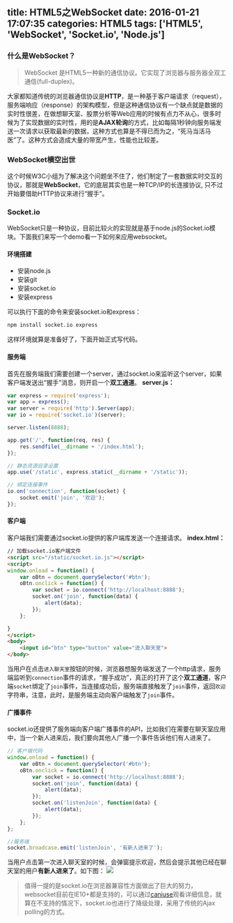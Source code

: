 title: HTML5之WebSocket
date: 2016-01-21 17:07:35
categories: HTML5
tags: ['HTML5', 'WebSocket', 'Socket.io', 'Node.js']
---


### 什么是WebSocket？
> WebSocket 是HTML5一种新的通信协议。它实现了浏览器与服务器全双工通信(full-duplex)。

大家都知道传统的浏览器通信协议是**HTTP**，是一种基于客户端请求（request），服务端响应（response）的架构模型，但是这种通信协议有一个缺点就是数据的实时性很差，在做想聊天室、股票分析等Web应用的时候有点力不从心，很多时候为了实现数据的实时性，用的是**AJAX轮询**的方式，比如每隔1秒钟向服务端发送一次请求以获取最新的数据，这种方式也算是不得已而为之，“死马当活马医”了。这种方式会造成大量的带宽产生，性能也比较差。

<!-- more -->

### WebSocket横空出世
这个时候W3C小组为了解决这个问题坐不住了，他们制定了一套数据实时交互的协议，那就是**WebSocket**，它的底层其实也是一种TCP/IP的长连接协议, 只不过开始要借助HTTP协议来进行“握手”。

### Socket.io
WebSocket只是一种协议，目前比较火的实现就是基于node.js的Socket.io模块。下面我们来写一个demo看一下如何来应用websocket。
#### 环境搭建
- 安装node.js
- 安装git
- 安装socket.io
- 安装express

可以执行下面的命令来安装socket.io和express：
```bash
npm install socket.io express
```
这样环境就算是准备好了，下面开始正式写代码。
#### 服务端
首先在服务端我们需要创建一个server，通过socket.io来监听这个server，如果客户端发送出“握手”消息，则开启一个**双工通道**。
**server.js：**
```javascript
var express = require('express');
var app = express();
var server = require('http').Server(app);
var io = require('socket.io')(server);

server.listen(8888);

app.get('/', function(req, res) {
	res.sendfile(__dirname + '/index.html');
});

// 静态资源目录设置
app.use('/static', express.static(__dirname + '/static'));

// 绑定连接事件
io.on('connection', function(socket) {
	socket.emit('join', '欢迎');
});
```
#### 客户端
客户端我们需要通过socket.io提供的客户端库发送一个连接请求。
**index.html：**
```html
// 加载socket.io客户端文件
<script src="/static/socket.io.js"></script>
<script>
window.onload = function() {
	var oBtn = document.querySelector('#btn');
	oBtn.onclick = function() {
		var socket = io.connect('http://localhost:8888');
		socket.on('join', function(data) {
			alert(data);
		});
	};

}
</script>
<body>
	<input id="btn" type="button" value="进入聊天室">
</body>
```
当用户在点击`进入聊天室`按钮的时候，浏览器想服务端发送了一个http请求，服务端监听到`connection`事件的请求，“握手成功”，真正的打开了这个**双工通道**，客户端`socket`绑定了`join`事件，当连接成功后，服务端直接触发了`join`事件，返回`欢迎`字符串，注意，此时，是服务端主动向客户端触发了`join`事件。

#### 广播事件
socket.io还提供了服务端向客户端广播事件的API，比如我们在需要在聊天室应用中，当一个新人进来后，我们要向其他人广播一个事件告诉他们有人进来了。
```javascript
// 客户端代码
window.onload = function() {
	var oBtn = document.querySelector('#btn');
	oBtn.onclick = function() {
		var socket = io.connect('http://localhost:8888');
		socket.on('join', function(data) {
			alert(data);
		});
		socket.on('listenJoin', function(data) {
			alert(data);
		});
	};
};

//服务端
socket.broadcase.emit('listenJoin', '有新人进来了');
```
当用户点击第一次进入聊天室的时候，会弹窗提示欢迎，然后会提示其他已经在聊天室的用户**有新人进来了**。如下图：
![](img/broadcast.jpg)

> 值得一提的是socket.io在浏览器兼容性方面做出了巨大的努力，websocket目前在IE10+都是支持的，可以通过[caniuse](http://caniuse.com/#search=websocket)观看详细信息，就算在不支持的情况下，socket.io也进行了降级处理，采用了传统的Ajax polling的方式。
